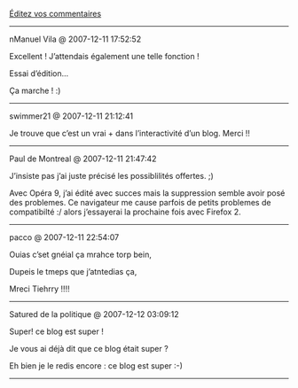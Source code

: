 [Éditez vos commentaires](../../../2007/12/editez-vos-commentaires.md)

---
nManuel Vila @ 2007-12-11 17:52:52

Excellent ! J’attendais également une telle fonction !

Essai d’édition...

Ça marche ! :)

---

swimmer21 @ 2007-12-11 21:12:41

Je trouve que c’est un vrai + dans l’interactivité d’un blog. Merci !!

---

Paul de Montreal @ 2007-12-11 21:47:42

J’insiste pas j’ai juste précisé les possiblilités offertes. ;)

Avec Opéra 9, j’ai édité avec succes mais la suppression semble avoir posé des problemes. Ce navigateur me cause parfois de petits problemes de compatibilté :/ alors j’essayerai la prochaine fois avec Firefox 2.

---

pacco @ 2007-12-11 22:54:07

Ouias c’set gnéial ça mrahce torp bein,

Dupeis le tmeps que j’atntedias ça,

Mreci Tiehrry !!!!

---

Satured de la politique @ 2007-12-12 03:09:12

Super! ce blog est super !

Je vous ai déjà dit que ce blog était super ?

Eh bien je le redis encore : ce blog est super :-)

---


